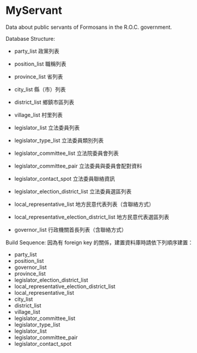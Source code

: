 MyServant
=========
Data about public servants of Formosans in the R.O.C. government.

Database Structure:
- party_list 政黨列表
- position_list 職稱列表

- province_list 省列表
- city_list 縣（市）列表
- district_list 鄉鎮市區列表
- village_list 村里列表

- legislator_list 立法委員列表
- legislator_type_list 立法委員類別列表
- legislator_committee_list 立法院委員會列表
- legislator_committee_pair 立法委員與委員會配對資料
- legislator_contact_spot 立法委員聯絡資訊
- legislator_election_district_list 立法委員選區列表

- local_representative_list 地方民意代表列表（含聯絡方式）
- local_representative_election_district_list 地方民意代表選區列表
 
- governor_list 行政機關首長列表（含聯絡方式）

Build Sequence:
因為有 foreign key 的關係，建置資料庫時請依下列順序建置：
- party_list
- position_list
- governor_list
- province_list
- legislator_election_district_list
- local_representative_election_district_list
- local_representative_list
- city_list
- district_list
- village_list
- legislator_committee_list
- legislator_type_list
- legislator_list
- legislator_committee_pair
- legislator_contact_spot
